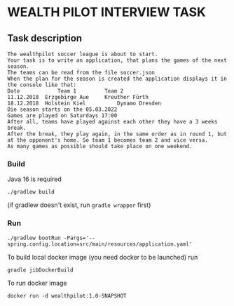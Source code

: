 # WEALTH PILOT INTERVIEW TASK

## Task description

```
The wealthpilot soccer league is about to start. 
Your task is to write an application, that plans the games of the next season.
The teams can be read from the file soccer.json
When the plan for the season is created the application displays it in the console like that:
Date            Team 1         Team 2
11.12.2018  Erzgebirge Aue     Kreuther Fürth
18.12.2018  Holstein Kiel          Dynamo Dresden
Die season starts on the 05.03.2022
Games are played on Saturdays 17:00
After all, teams have played against each other they have a 3 weeks break.
After the break, they play again, in the same order as in round 1, but at the opponent's home. So team 1 becomes team 2 and vice versa.
As many games as possible should take place on one weekend.
```

### Build

Java 16 is required

```shell
./gradlew build
```

(if gradlew doesn't exist, run ``gradle wrapper`` first)

### Run

```shell
./gradlew bootRun -Pargs='--spring.config.location=src/main/resources/application.yaml'
```

To build local docker image (you need docker to be launched) run

```
gradle jibDockerBuild
```

To run docker image

```
docker run -d wealthpilot:1.0-SNAPSHOT
```
